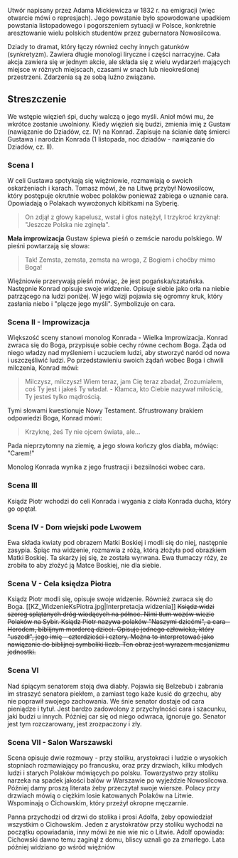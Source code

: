 Utwór napisany przez Adama Mickiewicza w 1832 r. na emigracji (więc otwarcie mówi o represjach). Jego powstanie było spowodowane upadkiem powstania listopadowego i pogorszeniem sytuacji w Polsce, konkretnie aresztowanie wielu polskich studentów przez gubernatora Nowosilcowa.

Dziady to dramat, który łączy również cechy innych gatunków (synkretyzm). Zawiera długie monologi liryczne i części narracyjne. Cała akcja zawiera się w jednym akcie, ale składa się z wielu wydarzeń mających miejsce w różnych miejscach, czasami w snach lub nieokreślonej przestrzeni. Zdarzenia są ze sobą luźno związane.

## Streszczenie
We wstępie więzień śpi, duchy walczą o jego myśli. Anioł mówi mu, że wkrótce zostanie uwolniony. Kiedy więzień się budzi, zmienia imię z Gustaw (nawiązanie do Dziadów, cz. IV) na Konrad. Zapisuje na ścianie datę śmierci Gustawa i narodzin Konrada (1 listopada, noc dziadów - nawiązanie do Dziadów, cz. II).
### Scena I
W celi Gustawa spotykają się więźniowie, rozmawiają o swoich oskarżeniach i karach. Tomasz mówi, że na Litwę przybył Nowosilcow, który postępuje okrutnie wobec polaków ponieważ zabiega o uznanie cara. Opowiadają o Polakach wywożonych kibitkami na Syberię.
> On zdjął z głowy kapelusz, wstał i głos natężył,
> I trzykroć krzyknął: "Jeszcze Polska nie zginęła".

**Mała improwizacja**
Gustaw śpiewa pieśń o zemście narodu polskiego. W pieśni powtarzają się słowa:
> Tak! Zemsta, zemsta, zemsta na wroga,
> Z Bogiem i choćby mimo Boga!

Więźniowie przerywają pieśń mówiąc, że jest pogańska/szatańska. Następnie Konrad opisuje swoje widzenie. Opisuje siebie jako orła na niebie patrzącego na ludzi poniżej. W jego wizji pojawia się ogromny kruk, który zasłania niebo i "plącze jego myśli". Symbolizuje on cara.
### Scena II - Improwizacja
Większość sceny stanowi monolog Konrada - Wielka Improwizacja.
Konrad zwraca się do Boga, przypisuje sobie cechy równe cechom Boga. Żąda od niego władzy nad myśleniem i uczuciem ludzi, aby stworzyć naród od nowa i uszczęśliwić ludzi.
Po przedstawieniu swoich żądań wobec Boga i chwili milczenia, Konrad mówi:
> Milczysz, milczysz! Wiem teraz, jam Cię teraz zbadał,
> Zrozumiałem, coś Ty jest i jakeś Ty władał. -
> Kłamca, kto Ciebie nazywał miłością,
> Ty jesteś tylko mądrością.

Tymi słowami kwestionuje Nowy Testament.
Sfrustrowany brakiem odpowiedzi Boga, Konrad mówi:
> Krzyknę, żeś Ty nie ojcem świata, ale...

Pada nieprzytomny na ziemię, a jego słowa kończy głos diabła, mówiąc: "Carem!"

Monolog Konrada wynika z jego frustracji i bezsilności wobec cara.
### Scena III
Ksiądz Piotr wchodzi do celi Konrada i wygania z ciała Konrada ducha, który go opętał.
### Scena IV - Dom wiejski pode Lwowem
Ewa składa kwiaty pod obrazem Matki Boskiej i modli się do niej, następnie zasypia. Śpiąc ma widzenie, rozmawia z różą, którą złożyła pod obrazkiem Matki Boskiej. Ta skarży jej się, że została wyrwana. Ewa tłumaczy róży, że zrobiła to aby złożyć ją Matce Boskiej, nie dla siebie.
### Scena V - Cela księdza Piotra
Ksiądz Piotr modli się, opisuje swoje widzenie. Również zwraca się do Boga.
[[KZ_WidzenieKsPiotra.jpg|Interpretacja widzenia]]
~~Ksiądz widzi szereg splątanych dróg wiodących na północ. Nimi tłum wozów wiezie Polaków na Sybir. Ksiądz Piotr nazywa polaków "Naszymi dziećmi", a cara - Herodem, biblijnym mordercą dzieci.
Opisuje jednego człowieka, który "uszedł", jego imię - czterdzieści i cztery. Można to interpretować jako nawiązanie do biblijnej symboliki liczb. Ten obraz jest wyrazem mesjanizmu jednostki.~~
### Scena VI
Nad śpiącym senatorem stoją dwa diabły. Pojawia się Belzebub i zabrania im straszyć senatora piekłem, a zamiast tego każe kusić do grzechu, aby nie poprawił swojego zachowania.
We śnie senator dostaje od cara pieniądze i tytuł. Jest bardzo zadowolony z przychylności cara i szacunku, jaki budzi u innych. Później car się od niego odwraca, ignoruje go. Senator jest tym rozczarowany, jest zrozpaczony i zły.
### Scena VII - Salon Warszawski
Scena opisuje dwie rozmowy - przy stoliku, arystokraci i ludzie o wysokich stopniach rozmawiający po francusku, oraz przy drzwiach, kilku młodych ludzi i starych Polaków mówiących po polsku.
Towarzystwo przy stoliku narzeka na spadek jakości balów w Warszawie po wyjeździe Nowosilcowa.
Później damy proszą literata żeby przeczytał swoje wiersze.
Polacy przy drzwiach mówią o ciężkim losie katowanych Polaków na Litwie. Wspominają o Cichowskim, który przeżył okropne męczarnie.

Panna przychodzi od drzwi do stolika i prosi Adolfa, żeby opowiedział wszystkim o Cichowskim. Jeden z arystokratów przy stoliku wychodzi na początku opowiadania, inny mówi że nie wie nic o Litwie. Adolf opowiada:
Cichowski dawno temu zaginął z domu, bliscy uznali go za zmarłego. Lata później widziano go wśród więźniów